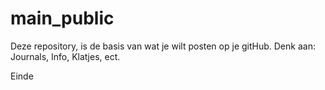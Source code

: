 # main_public

Deze repository, is de basis van wat je wilt posten op je gitHub. 
Denk aan: Journals, Info, Klatjes, ect. 

Einde
